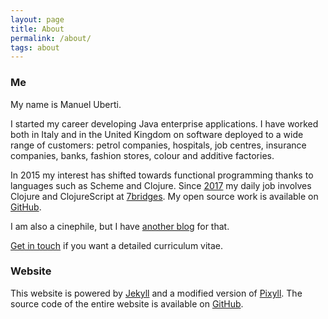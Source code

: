 ```yaml
---
layout: page
title: About
permalink: /about/
tags: about
---
```


### Me

My name is Manuel Uberti.

I started my career developing Java enterprise applications. I have worked both
in Italy and in the United Kingdom on software deployed to a wide range of
customers: petrol companies, hospitals, job centres, insurance companies, banks,
fashion stores, colour and additive factories.

In 2015 my interest has shifted towards functional programming thanks to
languages such as Scheme and Clojure. Since [2017](https://www.manueluberti.eu/programming/2017/03/12/anewjob/) my daily job involves Clojure
and ClojureScript at [7bridges](https://7bridges.eu/). My open source work is available on [GitHub](https://github.com/manuel-uberti).

I am also a cinephile, but I have [another blog](https://www.filmsinwords.eu) for that.

[Get in touch](https://www.manueluberti.eu/contact/) if you want a detailed curriculum vitae.

### Website

This website is powered by [Jekyll](https://jekyllrb.com/) and a modified version of [Pixyll](http://pixyll.com/). The source
code of the entire website is available on [GitHub](https://github.com/manuel-uberti/manuel-uberti.github.io).
